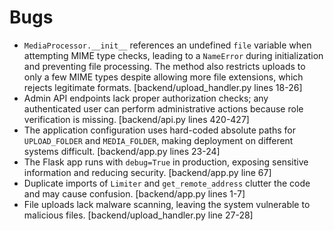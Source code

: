 # Bugs

- `MediaProcessor.__init__` references an undefined `file` variable when attempting MIME type checks, leading to a `NameError` during initialization and preventing file processing. The method also restricts uploads to only a few MIME types despite allowing more file extensions, which rejects legitimate formats. [backend/upload_handler.py lines 18-26]
- Admin API endpoints lack proper authorization checks; any authenticated user can perform administrative actions because role verification is missing. [backend/api.py lines 420-427]
- The application configuration uses hard-coded absolute paths for `UPLOAD_FOLDER` and `MEDIA_FOLDER`, making deployment on different systems difficult. [backend/app.py lines 23-24]
- The Flask app runs with `debug=True` in production, exposing sensitive information and reducing security. [backend/app.py line 67]
- Duplicate imports of `Limiter` and `get_remote_address` clutter the code and may cause confusion. [backend/app.py lines 1-7]
- File uploads lack malware scanning, leaving the system vulnerable to malicious files. [backend/upload_handler.py line 27-28]

